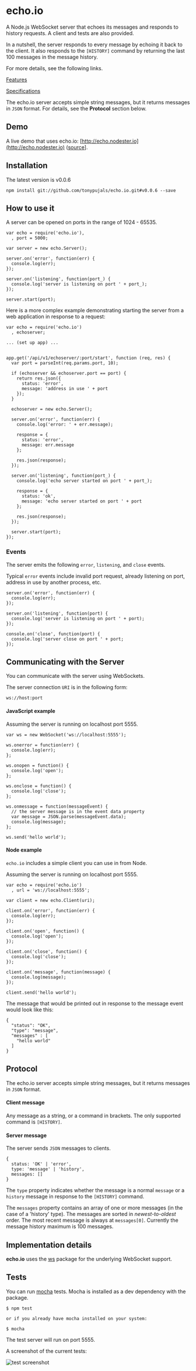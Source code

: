 echo.io
=======

A Node.js WebSocket server that echoes its messages and responds to history requests. A client and tests are also provided.

In a nutshell, the server responds to every message by echoing it back to the client. It also responds to the `[HISTORY]` command by returning the last 100 messages in the message history.

For more details, see the following links.

[Features](https://github.com/tonypujals/echo.io/issues/milestones?state=closed)

[Specifications](https://github.com/tonypujals/echo.io/wiki/Specifications)

The echo.io server accepts simple string messages, but it returns messages in `JSON` format.  For details, see the **Protocol** section below.

Demo
----

A live demo that uses echo.io: [http://echo.nodester.io](http://echo.nodester.io) ([source](https://github.com/tonypujals/echo)].

Installation
------------

The latest version is v0.0.6

    npm install git://github.com/tonypujals/echo.io.git#v0.0.6 --save



How to use it
-------------

A server can be opened on ports in the range of 1024 - 65535.


```
var echo = require('echo.io'),
  , port = 5000;
  
var server = new echo.Server();

server.on('error', function(err) {
  console.log(err);
});

server.on('listening', function(port_) {
  console.log('server is listening on port ' + port_);
});

server.start(port);
```

Here is a more complex example demonstrating starting the server from a web application in response to a request:

```
var echo = require('echo.io')
  , echoserver;
  
... (set up app) ...


app.get('/api/v1/echoserver/:port/start', function (req, res) {
  var port = parseInt(req.params.port, 10);
   
  if (echoserver && echoserver.port == port) {
    return res.json({
      status: 'error',
      message: 'address in use ' + port
    });
  }

  echoserver = new echo.Server();

  server.on('error', function(err) {
    console.log('error: ' + err.message);
      
    response = {
      status: 'error',
      message: err.message
    };
    
    res.json(response);
  });

  server.on('listening', function(port_) {
    console.log('echo server started on port ' + port_);
      
    response = {
      status: 'ok',
      message: 'echo server started on port ' + port
    };
    
    res.json(response);
  });

  server.start(port);
});
```

### Events

The server emits the following `error`, `listening`, and `close` events.
 
Typical `error` events include invalid port request, already listening on port, address in use by another process, etc.

 
```
server.on('error', function(err) {
  console.log(err);
});

server.on('listening', function(port) {
  console.log('server is listening on port ' + port);
});

console.on('close', function(port) {
  console.log('server close on port ' + port;
});

```

Communicating with the Server
-----------------------------

You can communicate with the server using WebSockets.

The server connection `URI` is in the following form:

    ws://host:port


#### JavaScript example

Assuming the server is running on localhost port 5555.

```
var ws = new WebSocket('ws://localhost:5555');

ws.onerror = function(err) {
  console.log(err);
};

ws.onopen = function() {
  console.log('open');
};

ws.onclose = function() {
  console.log('close');
};

ws.onmessage = function(messageEvent) {
  // the server message is in the event data property
  var message = JSON.parse(messageEvent.data);
  console.log(message);
};

ws.send('hello world');

```

#### Node example
`echo.io` includes a simple client you can use in from Node.

Assuming the server is running on localhost port 5555.

```
var echo = require('echo.io')
  , url = 'ws://localhost:5555';

var client = new echo.Client(uri);

client.on('error', function(err) {
  console.log(err);
});

client.on('open', function() {
  console.log('open');
});

client.on('close', function() {
  console.log('close');
});

client.on('message', function(message) {
  console.log(message);
});

client.send('hello world');
```

The message that would be printed out in response to the message event would look like this:

```
{
  "status": "OK",
  "type": "message",
  "messages" : [
    "hello world"
  ]
}
```

Protocol
--------

The echo.io server accepts simple string messages, but it returns messages in `JSON` format.

#### Client message

Any message as a string, or a command in brackets. The only supported command is `[HISTORY]`.

#### Server message

The server sends `JSON` messages to clients.

```
{
  status: 'OK' | 'error',
  type: 'message' | 'history',
  messages: []
}
```

The `type` property indicates whether the message is a normal `message` or a `history` message in response to the `[HISTORY]` command.

The `messages` property contains an array of one or more messages (in the case of a 'history' type). The messages are sorted in *newest-to-oldest* order. The most recent message is always at `messages[0]`. Currently the message history maximum is 100 messages.


Implementation details
----------------------

**echo.io** uses the [ws](https://www.npmjs.org/package/ws) package for the underlying WebSocket support.


Tests
-----

You can run [mocha](http://visionmedia.github.io/mocha/) tests. Mocha is installed as a dev dependency with the package.

```
$ npm test

or if you already have mocha installed on your system:

$ mocha
```

The test server will run on port 5555.

A screenshot of the current tests:

![test screenshot](https://raw.github.com/tonypujals/echo.io/master/screenshot.png "test screenshot")


